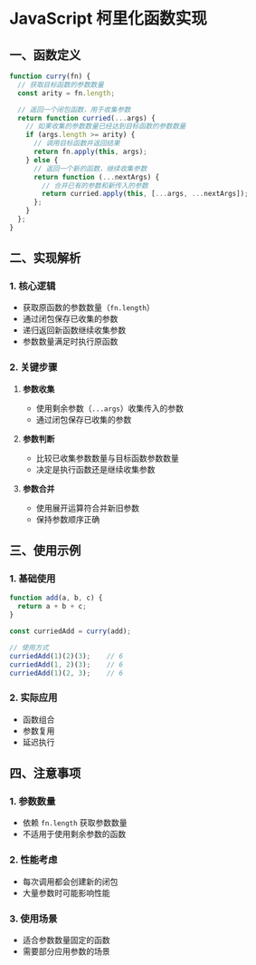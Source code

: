 # JavaScript 柯里化函数实现

## 一、函数定义

```javascript
function curry(fn) {
  // 获取目标函数的参数数量
  const arity = fn.length;

  // 返回一个闭包函数，用于收集参数
  return function curried(...args) {
    // 如果收集的参数数量已经达到目标函数的参数数量
    if (args.length >= arity) {
      // 调用目标函数并返回结果
      return fn.apply(this, args);
    } else {
      // 返回一个新的函数，继续收集参数
      return function (...nextArgs) {
        // 合并已有的参数和新传入的参数
        return curried.apply(this, [...args, ...nextArgs]);
      };
    }
  };
}
```

## 二、实现解析

### 1. 核心逻辑
- 获取原函数的参数数量（`fn.length`）
- 通过闭包保存已收集的参数
- 递归返回新函数继续收集参数
- 参数数量满足时执行原函数

### 2. 关键步骤
1. **参数收集**
   - 使用剩余参数（`...args`）收集传入的参数
   - 通过闭包保存已收集的参数

2. **参数判断**
   - 比较已收集参数数量与目标函数参数数量
   - 决定是执行函数还是继续收集参数

3. **参数合并**
   - 使用展开运算符合并新旧参数
   - 保持参数顺序正确

## 三、使用示例

### 1. 基础使用
```javascript
function add(a, b, c) {
  return a + b + c;
}

const curriedAdd = curry(add);

// 使用方式
curriedAdd(1)(2)(3);    // 6
curriedAdd(1, 2)(3);    // 6
curriedAdd(1)(2, 3);    // 6
```

### 2. 实际应用
- 函数组合
- 参数复用
- 延迟执行

## 四、注意事项

### 1. 参数数量
- 依赖 `fn.length` 获取参数数量
- 不适用于使用剩余参数的函数

### 2. 性能考虑
- 每次调用都会创建新的闭包
- 大量参数时可能影响性能

### 3. 使用场景
- 适合参数数量固定的函数
- 需要部分应用参数的场景